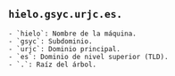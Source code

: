 ## `hielo.gsyc.urjc.es.`
    - `hielo`: Nombre de la máquina.
    - `gsyc`: Subdominio.
    - `urjc`: Dominio principal.
    - `es`: Dominio de nivel superior (TLD).
    - `.`: Raíz del árbol.

